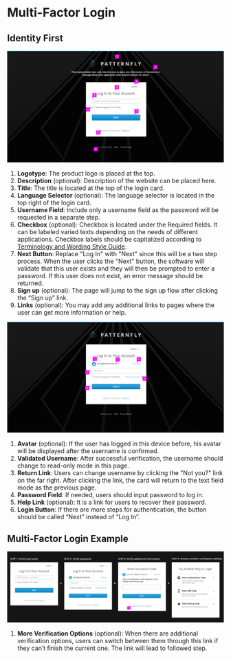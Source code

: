 # Multi-Factor Login

## Identity First
![Image of identity first](img/login-page-2.png)
1. **Logotype**: The product logo is placed at the top.
2. **Description** (optional): Description of the website can be placed here.
3. **Title**: The title is located at the top of the login card.
4. **Language Selector** (optional): The language selector is located in the top right of the login card.
5. **Username Field**: Include only a username field as the password will be requested in a separate step.
6. **Checkbox** (optional): Checkbox is located under the Required fields. It can be labeled varied texts depending on the needs of different applications. Checkbox labels should be capitalized according to [Terminology and Wording Style Guide](http://www.patternfly.org/styles/terminology-and-wording/).
7. **Next Button**: Replace "Log In" with "Next" since this will be a two step process. When the user clicks the "Next" button, the software will validate that this user exists and they will then be prompted to enter a password. If this user does not exist, an error message should be returned.
8. **Sign up** (optional): The page will jump to the sign up flow after clicking the “Sign up” link.
9. **Links** (optional): You may add any additional links to pages where the user can get more information or help.

![Image of identity first](img/login-page-3.png)
1. **Avatar** (optional): If the user has logged in this device before, his avatar will be displayed after the username is confirmed.
2. **Validated Username**: After successful verification, the username should change to read-only mode in this page.
3. **Return Link**: Users can change username by clicking the "Not you?" link on the far right. After clicking the link, the card will return to the text field mode as the previous page.
4. **Password Field**: If needed, users should input password to log in.
5. **Help Link** (optional): It is a link for users to recover their password.
6. **Login Button**: If there are more steps for authentication, the button should be called “Next” instead of “Log In”.

## Multi-Factor Login Example
![Image of other login methods](img/Example.png)
1. **More Verification Options** (optional): When there are additional verification options, users can switch between them through this link if they can’t finish the current one. The link will lead to followed step.

